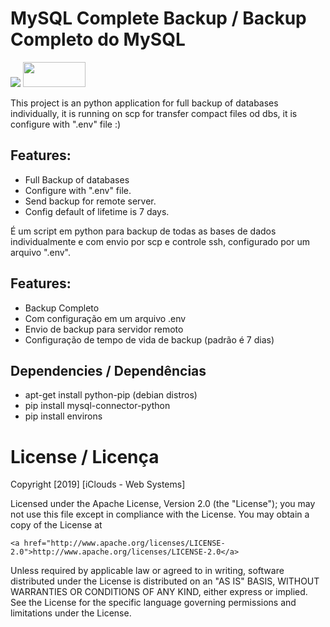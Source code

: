 # MySQL Complete Backup / Backup Completo do MySQL 

![](https://www.python.org/static/community_logos/python-powered-w-100x40.png)    <img src="https://upload.wikimedia.org/wikipedia/en/thumb/6/62/MySQL.svg/1200px-MySQL.svg.png" width="100" height="40" />

This project is an python application for full backup of databases individually, it is running on scp for transfer compact files od dbs, it is configure with ".env" file :)

## Features:
  - Full Backup of databases
  - Configure with ".env" file.
  - Send backup for remote server.
  - Config default of lifetime is 7 days.

É um script em python para backup de todas as bases de dados individualmente e com envio por scp e controle ssh, configurado por um arquivo ".env".

## Features:
  - Backup Completo
  - Com configuração em um arquivo .env
  - Envio de backup para servidor remoto
  - Configuração de tempo de vida de backup (padrão  é 7 dias)



## Dependencies / Dependências
  
  - apt-get install python-pip (debian distros)
  - pip install mysql-connector-python
  - pip install environs
  
  # License / Licença
  
  Copyright [2019] [iClouds - Web Systems]

Licensed under the Apache License, Version 2.0 (the "License");
you may not use this file except in compliance with the License.
You may obtain a copy of the License at

    <a href="http://www.apache.org/licenses/LICENSE-2.0">http://www.apache.org/licenses/LICENSE-2.0</a>

Unless required by applicable law or agreed to in writing, software
distributed under the License is distributed on an "AS IS" BASIS,
WITHOUT WARRANTIES OR CONDITIONS OF ANY KIND, either express or implied.
See the License for the specific language governing permissions and
limitations under the License.
